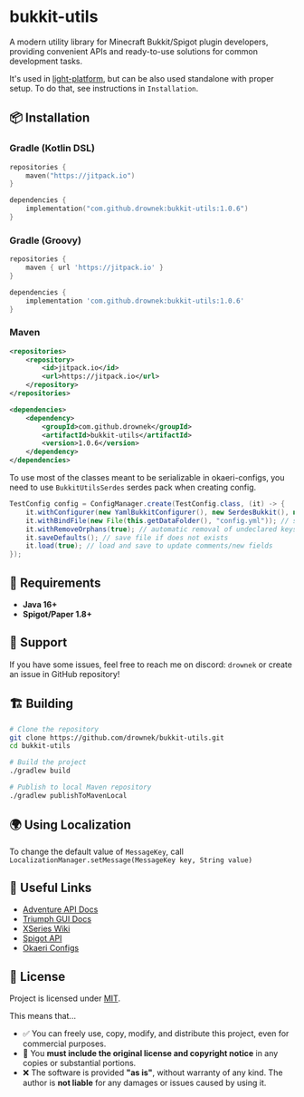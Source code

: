 # bukkit-utils
A modern utility library for Minecraft Bukkit/Spigot plugin developers, providing convenient APIs and ready-to-use solutions for common development tasks.

It's used in [light-platform](https://github.com/Drownek/light-platform), but can be also used standalone with proper setup. To do that, see instructions in `Installation`.

## 📦 Installation
### Gradle (Kotlin DSL)
```kotlin
repositories {
    maven("https://jitpack.io")
}

dependencies {
    implementation("com.github.drownek:bukkit-utils:1.0.6")
}
```
### Gradle (Groovy)
```groovy
repositories {
    maven { url 'https://jitpack.io' }
}

dependencies {
    implementation 'com.github.drownek:bukkit-utils:1.0.6'
}
```
### Maven
```xml
<repositories>
    <repository>
        <id>jitpack.io</id>
        <url>https://jitpack.io</url>
    </repository>
</repositories>

<dependencies>
    <dependency>
        <groupId>com.github.drownek</groupId>
        <artifactId>bukkit-utils</artifactId>
        <version>1.0.6</version>
    </dependency>
</dependencies>
```

To use most of the classes meant to be serializable in okaeri-configs, you need to use `BukkitUtilsSerdes` serdes pack when creating config.
```java
TestConfig config = ConfigManager.create(TestConfig.class, (it) -> {
    it.withConfigurer(new YamlBukkitConfigurer(), new SerdesBukkit(), new BukkitUtilsSerdes()); // specify configurer implementation, optionally additional serdes packages
    it.withBindFile(new File(this.getDataFolder(), "config.yml")); // specify Path, File or pathname
    it.withRemoveOrphans(true); // automatic removal of undeclared keys
    it.saveDefaults(); // save file if does not exists
    it.load(true); // load and save to update comments/new fields 
});
```

## 🎯 Requirements
- **Java 16+**
- **Spigot/Paper 1.8+**

## 🤝 Support
If you have some issues, feel free to reach me on discord: `drownek` or create an issue in GitHub repository!

## 🏗️ Building
```bash
# Clone the repository
git clone https://github.com/drownek/bukkit-utils.git
cd bukkit-utils

# Build the project
./gradlew build

# Publish to local Maven repository
./gradlew publishToMavenLocal
```

## 🌍 Using Localization
To change the default value of `MessageKey`, call `LocalizationManager.setMessage(MessageKey key, String value)`

## 🔗 Useful Links
- [Adventure API Docs](https://docs.adventure.kyori.net/)
- [Triumph GUI Docs](https://triumphteam.dev/docs/triumph-gui/introduction)
- [XSeries Wiki](https://github.com/CryptoMorin/XSeries/wiki)
- [Spigot API](https://hub.spigotmc.org/javadocs/spigot/)
- [Okaeri Configs](https://github.com/OkaeriPoland/okaeri-configs)

## 📜 License

Project is licensed under [MIT](https://choosealicense.com/licenses/mit/).

This means that...

- ✅ You can freely use, copy, modify, and distribute this project, even for commercial purposes.
- 🧾 You **must include the original license and copyright notice** in any copies or substantial portions.
- ❌ The software is provided **"as is"**, without warranty of any kind. The author is **not liable** for any damages or issues caused by using it.

